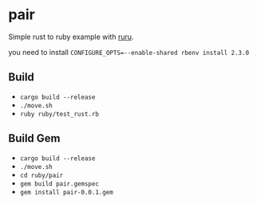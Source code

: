 # pair
Simple rust to ruby example with [ruru](https://github.com/d-unseductable/ruru).

you need to install `CONFIGURE_OPTS=--enable-shared rbenv install 2.3.0`

## Build
- `cargo build --release`
- `./move.sh`
- `ruby ruby/test_rust.rb`

## Build Gem
- `cargo build --release`
- `./move.sh`
- `cd ruby/pair`
- `gem build pair.gemspec`
- `gem install pair-0.0.1.gem`
